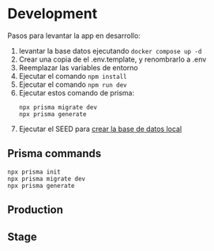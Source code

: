 # Development

Pasos para levantar la app en desarrollo:

1. levantar la base datos ejecutando ``` docker compose up -d ```
2. Crear una copia de el .env.template, y renombrarlo a .env
3. Reemplazar las variables de entorno
4. Ejecutar el comando ``` npm install ```
5. Ejecutar el comando ``` npm run dev ```
6. Ejecutar estos comando de prisma: 
    ```
    npx prisma migrate dev
    npx prisma generate
    ```
7. Ejecutar el SEED para [crear la base de datos local](localhost:3000/api/seed)

## Prisma commands

```
npx prisma init
npx prisma migrate dev
npx prisma generate
```

## Production

## Stage
